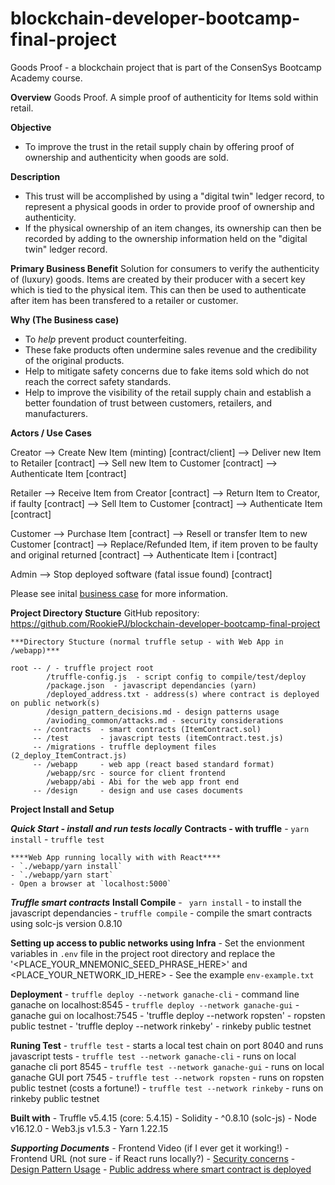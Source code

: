 # blockchain-developer-bootcamp-final-project
Goods Proof - a blockchain project that is part of the ConsenSys Bootcamp Academy course.

**Overview**
Goods Proof.  A simple proof of authenticity for Items sold within retail.

**Objective**
- To improve the trust in the retail supply chain by offering proof of ownership and authenticity when goods are sold.

**Description**
- This trust will be accomplished by using a "digital twin" ledger record, to represent a physical goods in order to provide proof of ownership and authenticity.
- If the physical ownership of an item changes, its ownership can then be recorded by adding to the ownership information held on the "digital twin" ledger  record.

**Primary Business Benefit**
Solution for consumers to verify the authenticity of (luxury) goods.
Items are created by their producer with a secert key which is tied to
the physical item.  This can then be used to authenticate after item has
been transfered to a retailer or customer.

**Why (The Business case)**
- To _help_ prevent product counterfeiting.
- These fake products often undermine sales revenue and the credibility of the original products.
- Help to mitigate safety concerns due to fake items sold which do not reach the correct safety standards.
- Help to improve the visibility of the retail supply chain and establish a better foundation of trust between customers, retailers, and manufacturers.


**Actors / Use Cases**

   Creator      --> Create New Item (minting)         [contract/client]
                --> Deliver new Item to Retailer      [contract]
                --> Sell new Item to Customer         [contract]
                --> Authenticate Item                 [contract]

   Retailer     --> Receive Item from Creator         [contract]
                --> Return Item to Creator, if faulty [contract]
                --> Sell Item to Customer             [contract]
                --> Authenticate Item                 [contract]

   Customer     --> Purchase Item                     [contract]
                --> Resell or transfer Item to new Customer [contract]
                --> Replace/Refunded Item, if item proven to be faulty and original returned [contract]
                --> Authenticate Item i               [contract]

   Admin        --> Stop deployed software (fatal issue found) [contract]

Please see inital [business case](https://github.com/RookiePJ/blockchain-developer-bootcamp-final-project/blob/main/design/DESIGN.md) for more information.

**Project Directory Stucture**
    GitHub repository: https://github.com/RookiePJ/blockchain-developer-bootcamp-final-project

    ***Directory Stucture (normal truffle setup - with Web App in /webapp)***

    root -- / - truffle project root
            /truffle-config.js  - script config to compile/test/deploy
            /package.json  - javascript dependancies (yarn) 
            /deployed_address.txt - address(s) where contract is deployed on public network(s)
            /design_pattern_decisions.md - design patterns usage
            /avioding_common/attacks.md - security considerations
         -- /contracts  - smart contracts (ItemContract.sol)
         -- /test       - javascript tests (itemContract.test.js)
         -- /migrations - truffle deployment files (2_deploy_ItemContract.js)
         -- /webapp     - web app (react based standard format)
            /webapp/src - source for client frontend
            /webapp/abi - Abi for the web app front end
         -- /design     - design and use cases documents

**Project Install and Setup**

***Quick Start - install and run tests locally***
    ****Contracts - with truffle****
    - `yarn install` 
    - `truffle test`
    
    ****Web App running locally with with React****
    - `./webapp/yarn install`
    - `./webapp/yarn start`
    - Open a browser at `localhost:5000`

  ***Truffle smart contracts***
  ****Install Compile****
      - ` yarn install`  - to install the javascript dependancies
      - `truffle compile` - compile the smart contracts using solc-js version 0.8.10

  ****Setting up access to public networks using Infra****
      - Set the envionment variables in `.env` file in the project root directory and replace the '<PLACE_YOUR_MNEMONIC_SEED_PHRASE_HERE>' and <PLACE_YOUR_NETWORK_ID_HERE>
      - See the example `env-example.txt` 

  ****Deployment****
      - `truffle deploy --network ganache-cli` - command line ganache on localhost:8545
      - `truffle deploy --network ganache-gui` - ganache gui on localhost:7545
      - 'truffle deploy --network ropsten'     - ropsten public testnet
      - 'truffle deploy --network rinkeby'     - rinkeby public testnet

  ****Runing Test****
      - `truffle test` - starts a local test chain on port 8040 and runs javascript tests
      - `truffle test --network ganache-cli` - runs on local ganache cli port 8545
      - `truffle test --network ganache-gui` - runs on local ganache GUI port 7545
      - `truffle test --network ropsten` - runs on ropsten public testnet (costs a fortune!)
      - `truffle test --network rinkeby` - runs on rinkeby public testnet

  ****Built with****
     - Truffle v5.4.15 (core: 5.4.15)
     - Solidity - ^0.8.10 (solc-js)
     - Node v16.12.0
     - Web3.js v1.5.3
     - Yarn 1.22.15

***Supporting Documents***
     - Frontend Video (if I ever get it working!)
     - Frontend URL (not sure - if React runs locally?)
     - [Security concerns](https://github.com/RookiePJ/blockchain-developer-bootcamp-final-project/blob/main/avoiding_common_attacks.md)
     - [Design Pattern
       Usage](https://github.com/RookiePJ/blockchain-developer-bootcamp-final-project/blob/main/design_pattern_decisions.md)
     - [Public address where smart contract is
       deployed](https://github.com/RookiePJ/blockchain-developer-bootcamp-final-project/blob/main/deployed_address.txt)


